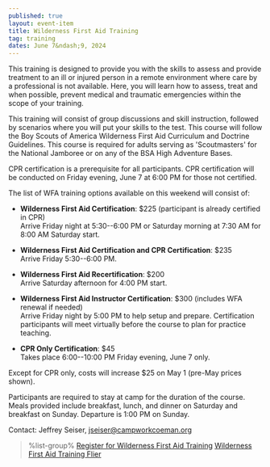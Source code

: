 ```yaml
---
published: true
layout: event-item
title: Wilderness First Aid Training
tag: training
dates: June 7&ndash;9, 2024
---
```


This training is designed to provide you with the skills to assess and provide treatment to an ill or injured person in a remote environment where care by a professional is not available. Here, you will learn how to assess, treat and when possible, prevent medical and traumatic emergencies within the scope of your training. 

This training will consist of group discussions and skill instruction, followed by scenarios where you will put your skills to the test. This course will follow the Boy Scouts of America Wilderness First Aid Curriculum and Doctrine Guidelines. This course is required for adults serving as 'Scoutmasters' for the National Jamboree or on any of the BSA High Adventure Bases.

CPR certification is a prerequisite for all participants. CPR certification will be conducted on Friday evening, June 7 at 6:00 PM for those not certified.

The list of WFA training options available on this weekend will consist of:

- **Wilderness First Aid Certification**: $225 (participant is already certified in CPR)<br>Arrive Friday night at 5:30--6:00 PM or Saturday morning at 7:30 AM for 8:00 AM Saturday start.
- **Wilderness First Aid Certification and CPR Certification**: $235<br>Arrive Friday 5:30--6:00 PM.
- **Wilderness First Aid Recertification**: $200<br>Arrive Saturday afternoon for 4:00 PM start.
- **Wilderness First Aid Instructor Certification**: $300 (includes WFA renewal if needed)<br>Arrive Friday night by 5:00 PM to help setup and prepare. Certification participants will meet virtually before the course to plan for practice teaching.

- **CPR Only Certification**: $45<br>Takes place 6:00--10:00 PM Friday evening, June 7 only.


Except for CPR only, costs will increase $25 on May 1 (pre-May prices shown).

Participants are required to stay at camp for the duration of the course. Meals provided include breakfast, lunch, and dinner on Saturday and breakfast on Sunday. Departure is 1:00 PM on Sunday.

Contact: Jeffrey Seiser, [jseiser@campworkcoeman.org](mailto:jseiser@campworkcoeman.org)

> %list-group%
> <a href="https://scoutingevent.com/066-78514" class="list-group-item">Register for Wilderness First Aid Training</a>
> <a href="{{ site.url }}/pdf/2024/2024-wilderness-first-aid-flier.pdf" class="list-group-item">Wilderness First Aid Training Flier</a>
